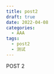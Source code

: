 ```yaml
---
title: post2
draft: true
date: 2022-04-08
categories:
  - AAA
tags:
  - post2
  - 测试
---
```


POST 2
